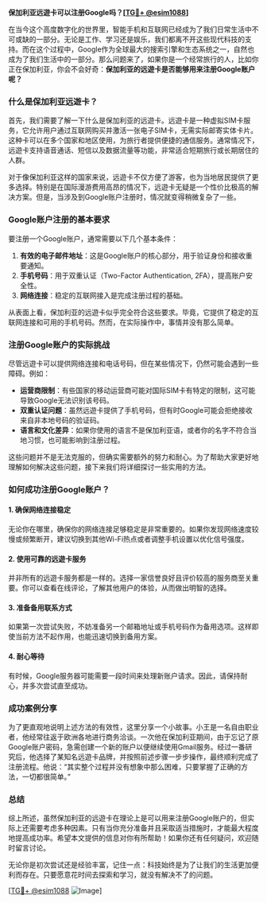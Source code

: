 **保加利亚远遊卡可以注册Google吗？[[TG💪+ @esim1088](https://t.me/s/esim1088)]**

在当今这个高度数字化的世界里，智能手机和互联网已经成为了我们日常生活中不可或缺的一部分。无论是工作、学习还是娱乐，我们都离不开这些现代科技的支持。而在这个过程中，Google作为全球最大的搜索引擎和生态系统之一，自然也成为了我们生活中的一部分。那么问题来了，如果你是一个经常旅行的人，比如你正在保加利亚，你会不会好奇：**保加利亚的远遊卡是否能够用来注册Google账户呢？**

### 什么是保加利亚远遊卡？

首先，我们需要了解一下什么是保加利亚的远遊卡。远遊卡是一种虚拟SIM卡服务，它允许用户通过互联网购买并激活一张电子SIM卡，无需实际邮寄实体卡片。这种卡可以在多个国家和地区使用，为旅行者提供便捷的通信服务。通常情况下，远遊卡支持语音通话、短信以及数据流量等功能，非常适合短期旅行或长期居住的人群。

对于像保加利亚这样的国家来说，远遊卡不仅方便了游客，也为当地居民提供了更多选择。特别是在国际漫游费用高昂的情况下，远遊卡无疑是一个性价比极高的解决方案。但是，当涉及到Google账户注册时，情况就变得稍微复杂了一些。

### Google账户注册的基本要求

要注册一个Google账户，通常需要以下几个基本条件：

1. **有效的电子邮件地址**：这是Google账户的核心部分，用于验证身份和接收重要通知。
2. **手机号码**：用于双重认证（Two-Factor Authentication, 2FA），提高账户安全性。
3. **网络连接**：稳定的互联网接入是完成注册过程的基础。

从表面上看，保加利亚的远遊卡似乎完全符合这些要求。毕竟，它提供了稳定的互联网连接和可用的手机号码。然而，在实际操作中，事情并没有那么简单。

### 注册Google账户的实际挑战

尽管远遊卡可以提供网络连接和电话号码，但在某些情况下，仍然可能会遇到一些障碍。例如：

- **运营商限制**：有些国家的移动运营商可能对国际SIM卡有特定的限制，这可能导致Google无法识别该号码。
- **双重认证问题**：虽然远遊卡提供了手机号码，但有时Google可能会拒绝接收来自非本地号码的验证码。
- **语言和文化差异**：如果你使用的语言不是保加利亚语，或者你的名字不符合当地习惯，也可能影响到注册过程。

这些问题并不是无法克服的，但确实需要额外的努力和耐心。为了帮助大家更好地理解如何解决这些问题，接下来我们将详细探讨一些实用的方法。

### 如何成功注册Google账户？

#### 1. 确保网络连接稳定
无论你在哪里，确保你的网络连接足够稳定是非常重要的。如果你发现网络速度较慢或频繁断开，建议切换到其他Wi-Fi热点或者调整手机设置以优化信号强度。

#### 2. 使用可靠的远遊卡服务
并非所有的远遊卡服务都是一样的。选择一家信誉良好且评价较高的服务商至关重要。你可以查看在线评论，了解其他用户的体验，从而做出明智的选择。

#### 3. 准备备用联系方式
如果第一次尝试失败，不妨准备另一个邮箱地址或手机号码作为备用选项。这样即使当前方法不起作用，也能迅速切换到备用方案。

#### 4. 耐心等待
有时候，Google服务器可能需要一段时间来处理新账户请求。因此，请保持耐心，并多次尝试直至成功。

### 成功案例分享

为了更直观地说明上述方法的有效性，这里分享一个小故事。小王是一名自由职业者，他经常往返于欧洲各地进行商务洽谈。一次他在保加利亚期间，由于忘记了原Google账户密码，急需创建一个新的账户以便继续使用Gmail服务。经过一番研究后，他选择了某知名远遊卡品牌，并按照前述步骤一步步操作，最终顺利完成了注册流程。他说：“其实整个过程并没有想象中那么困难，只要掌握了正确的方法，一切都很简单。”

### 总结

综上所述，虽然保加利亚的远遊卡在理论上是可以用来注册Google账户的，但实际上还需要考虑多种因素。只有当你充分准备并且采取适当措施时，才能最大程度地提高成功率。希望本文提供的信息对你有所帮助！如果你还有任何疑问，欢迎随时留言讨论。

无论你是初次尝试还是经验丰富，记住一点：科技始终是为了让我们的生活更加便利而存在。只要愿意花时间去探索和学习，就没有解决不了的问题。

[[TG💪+ @esim1088](https://t.me/s/esim1088) ![Image](https://i.postimg.cc/4NQfJmqS/Snipaste-2025-05-13-00-14-12.png)]
